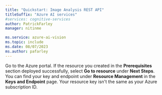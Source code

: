 ```yaml
---
title: "Quickstart: Image Analysis REST API"
titleSuffix: "Azure AI services"
#services: cognitive-services
author: PatrickFarley
manager: nitinme

ms.service: azure-ai-vision
ms.topic: include
ms.date: 08/07/2023
ms.author: pafarley
---
```


Go to the Azure portal. If the resource you created in the **Prerequisites** section deployed successfully, select **Go to resource** under **Next Steps**. You can find your key and endpoint under **Resource Management** in the **Keys and Endpoint** page. Your resource key isn't the same as your Azure subscription ID.
